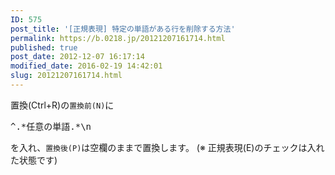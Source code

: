 ```yaml
---
ID: 575
post_title: '[正規表現] 特定の単語がある行を削除する方法'
permalink: https://b.0218.jp/20121207161714.html
published: true
post_date: 2012-12-07 16:17:14
modified_date: 2016-02-19 14:42:01
slug: 20121207161714.html
---
```

<!--more-->

置換(Ctrl+R)の<code>置換前(N)</code>に
<pre>^.*任意の単語.*\n</pre>
を入れ、<code>置換後(P)</code>は空欄のままで置換します。
<span class="text-muted">(※ 正規表現(E)のチェックは入れた状態です)</span>